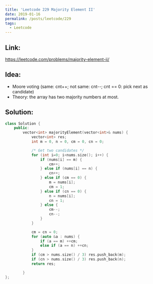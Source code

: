 ```yaml
---
title: 'Leetcode 229 Majority Element II'
date: 2019-01-16
permalink: /posts/leetcode/229
tags:
  - Leetcode
---
```

## Link: ##
https://leetcode.com/problems/majority-element-ii/

## Idea: ##
- Moore voting (same: cnt++; not same: cnt--; cnt == 0: pick next as candidate)
- Theory: the array has two majority numbers at most.

## Solution: ##
```cpp
class Solution {
    public:
        vector<int> majorityElement(vector<int>& nums) {
            vector<int> res;
            int m = 0, n = 0, cm = 0, cn = 0;

            /* Get two candidates */
            for (int i=0; i<nums.size(); i++) {
                if (nums[i] == m) {
                    cm++;
                } else if (nums[i] == n) {
                    cn++;
                } else if (cm == 0) {
                    m = nums[i];
                    cm = 1;
                } else if (cn == 0) {
                    n = nums[i];
                    cn = 1;
                } else {
                    cm--;
                    cn--;
                }
            }

            cm = cn = 0;
            for (auto &a : nums) {
                if (a == m) ++cm;
                else if (a == n) ++cn;
            }
            if (cm > nums.size() / 3) res.push_back(m);
            if (cn > nums.size() / 3) res.push_back(n);
            return res;

        }
};
```
